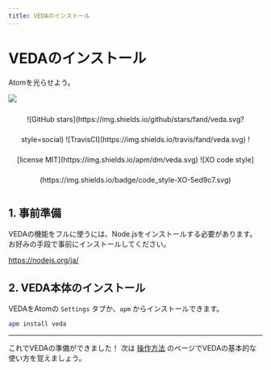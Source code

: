 ```yaml
---
title: VEDAのインストール
---
```

# VEDAのインストール

Atomを光らせよう。

![](https://user-images.githubusercontent.com/1403842/28673275-1d42b062-731d-11e7-92b0-bde5ca1f1cae.gif)

<div align="center" style="line-height: 40px;">![GitHub stars](https://img.shields.io/github/stars/fand/veda.svg?style=social)
![TravisCI](https://img.shields.io/travis/fand/veda.svg) ![license MIT](https://img.shields.io/apm/dm/veda.svg) ![XO code style](https://img.shields.io/badge/code_style-XO-5ed9c7.svg)
</div>


## 1. 事前準備

VEDAの機能をフルに使うには、Node.jsをインストールする必要があります。
お好みの手段で事前にインストールしてください。

https://nodejs.org/ja/


## 2. VEDA本体のインストール

VEDAをAtomの `Settings` タブか、`apm` からインストールできます。

```bash
apm install veda
```

---

これでVEDAの準備ができました！
次は [操作方法](/usage?lang=ja) のページでVEDAの基本的な使い方を覚えましょう。
